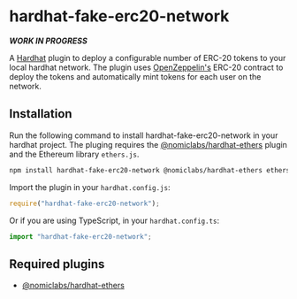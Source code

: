 # hardhat-fake-erc20-network

***WORK IN PROGRESS***

A [Hardhat](https://hardhat.org) plugin to deploy a configurable number of ERC-20 tokens to your local hardhat network. The plugin uses [OpenZeppelin's](https://openzeppelin.com/) ERC-20 contract to deploy the tokens and automatically mint tokens for each user on the network.

## Installation
Run the following command to install hardhat-fake-erc20-network in your hardhat project. The pluging requires the [@nomiclabs/hardhat-ethers](https://github.com/nomiclabs/hardhat/tree/master/packages/hardhat-ethers) plugin and the Ethereum library `ethers.js`.

```bash
npm install hardhat-fake-erc20-network @nomiclabs/hardhat-ethers ethers@^5.0.0
```

Import the plugin in your `hardhat.config.js`:

```js
require("hardhat-fake-erc20-network");
```

Or if you are using TypeScript, in your `hardhat.config.ts`:

```ts
import "hardhat-fake-erc20-network";
```


## Required plugins
- [@nomiclabs/hardhat-ethers](https://github.com/nomiclabs/hardhat/tree/master/packages/hardhat-ethers)
